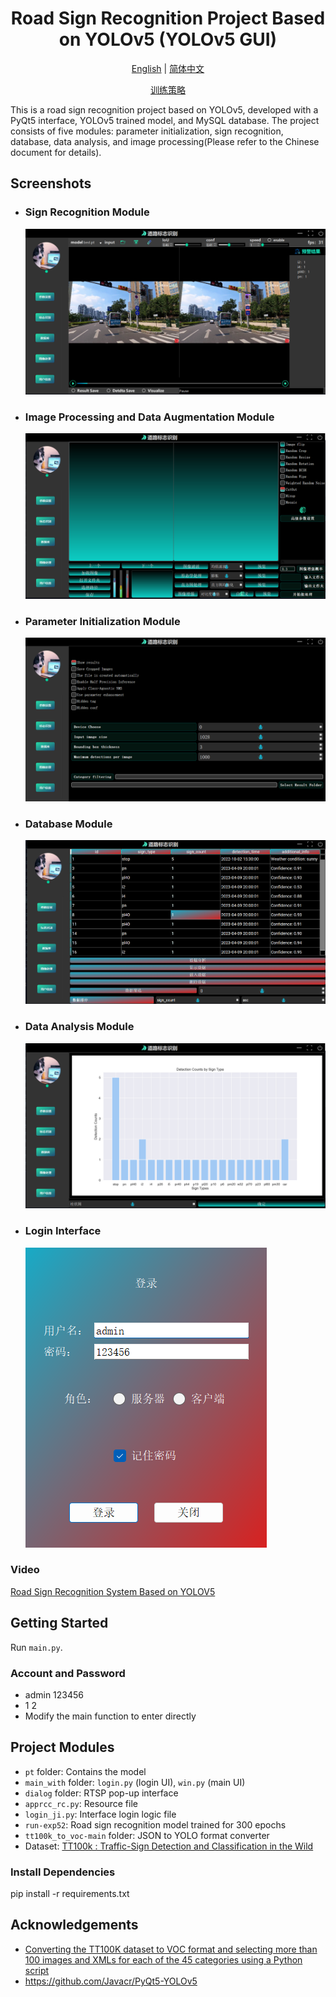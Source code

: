 <h1 align="center">Road Sign Recognition Project Based on YOLOv5 (YOLOv5 GUI)</h1>

<p align="center">
  <a href="README.md">English</a> |
  <a href="README_cn.md">简体中文</a>
</p>

<p align="center">
  <a href="README_Parameter adjustment.md">训练策略</a>
</p>


This is a road sign recognition project based on YOLOv5, developed with a PyQt5 interface, YOLOv5 trained model, and MySQL database. The project consists of five modules: parameter initialization, sign recognition, database, data analysis, and image processing(Please refer to the Chinese document for details).

## Screenshots

* ### Sign Recognition Module
  ![img.png](img.png)
* ### Image Processing and Data Augmentation Module
  ![img_1.png](img_1.png)
* ### Parameter Initialization Module
  ![img_2.png](img_2.png)
* ### Database Module
  ![img_3.png](img_3.png)
* ### Data Analysis Module
  ![img_4.png](img_4.png)
* ### Login Interface
  ![img_5.png](img_5.png)

### Video

[Road Sign Recognition System Based on YOLOV5](https://www.bilibili.com/video/BV1Ck4y1Y7Bk/?spm_id_from=333.999.0.0&vd_source=40d9cda43378fbc89cd5184e09bf1272)

## Getting Started

Run `main.py`.

### Account and Password

- admin 123456
- 1 2
- Modify the main function to enter directly

## Project Modules

- `pt` folder: Contains the model
- `main_with` folder: `login.py` (login UI), `win.py` (main UI)
- `dialog` folder: RTSP pop-up interface
- `apprcc_rc.py`: Resource file
- `login_ji.py`: Interface login logic file
- `run-exp52`: Road sign recognition model trained for 300 epochs
- `tt100k_to_voc-main` folder: JSON to YOLO format converter
- Dataset: [TT100k : Traffic-Sign Detection and Classification in the Wild](https://cg.cs.tsinghua.edu.cn/traffic-sign/)

### Install Dependencies

pip install -r requirements.txt

## Acknowledgements

- [Converting the TT100K dataset to VOC format and selecting more than 100 images and XMLs for each of the 45 categories using a Python script](https://blog.csdn.net/Hankerchen/article/details/120727299?spm=1001.2014.3001.5502)
- https://github.com/Javacr/PyQt5-YOLOv5
